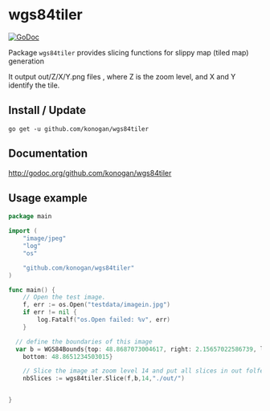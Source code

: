 # wgs84tiler

[![GoDoc](https://godoc.org/github.com/konogan/wgs84tiler?status.svg)](https://godoc.org/github.com/konogan/wgs84tiler)

Package `wgs84tiler` provides slicing functions for slippy map (tiled map) generation

It output out/Z/X/Y.png files , where Z is the zoom level, and X and Y identify the tile.

## Install / Update

    go get -u github.com/konogan/wgs84tiler

## Documentation

http://godoc.org/github.com/konogan/wgs84tiler

## Usage example

```go
package main

import (
	"image/jpeg"
	"log"
	"os"

	"github.com/konogan/wgs84tiler"
)

func main() {
	// Open the test image.
	f, err := os.Open("testdata/imagein.jpg")
	if err != nil {
		log.Fatalf("os.Open failed: %v", err)
	}

  // define the boundaries of this image
  var b = WGS84Bounds{top: 48.8687073004617, right: 2.15657022586739, left: 2.14840505163567,
    bottom: 48.8651234503015}

	// Slice the image at zoom level 14 and put all slices in out folfer
	nbSlices := wgs84tiler.Slice(f,b,14,"./out/")


}
```
